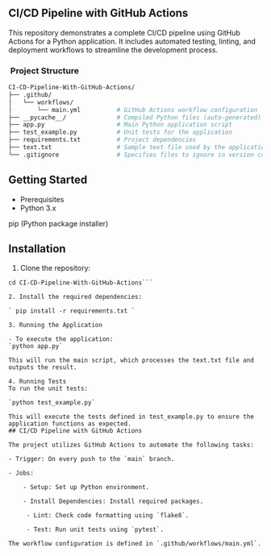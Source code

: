 ## CI/CD Pipeline with GitHub Actions
This repository demonstrates a complete CI/CD pipeline using GitHub Actions for a Python application. It includes automated testing, linting, and deployment workflows to streamline the development process.


### ​ Project Structure

```bash
CI-CD-Pipeline-With-GitHub-Actions/
├── .github/
│   └── workflows/
│       └── main.yml          # GitHub Actions workflow configuration
├── __pycache__/              # Compiled Python files (auto-generated)
├── app.py                    # Main Python application script
├── test_example.py           # Unit tests for the application
├── requirements.txt          # Project dependencies
├── text.txt                  # Sample text file used by the application
└── .gitignore                # Specifies files to ignore in version control

```

## Getting Started
- Prerequisites
- Python 3.x

pip (Python package installer)

## Installation
1. Clone the repository:

```git clone https://github.com/SandeepSuthar169/CI-CD-Pipeline-With-GitHub-Actions.git
cd CI-CD-Pipeline-With-GitHub-Actions```

2. Install the required dependencies:

` pip install -r requirements.txt `

3. Running the Application

- To execute the application:
`python app.py`

This will run the main script, which processes the text.txt file and outputs the result.

4. Running Tests
To run the unit tests:

`python test_example.py`

This will execute the tests defined in test_example.py to ensure the application functions as expected.
## CI/CD Pipeline with GitHub Actions

The project utilizes GitHub Actions to automate the following tasks:

- Trigger: On every push to the `main` branch.

- Jobs:

    - Setup: Set up Python environment.

    - Install Dependencies: Install required packages. 

     - Lint: Check code formatting using `flake8`.

     - Test: Run unit tests using `pytest`.

The workflow configuration is defined in `.github/workflows/main.yml`.
